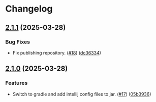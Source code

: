 # Changelog

## [2.1.1](https://github.com/qhrtech/checkstyle-rules/compare/checkstyle-rules-2.1.0...checkstyle-rules-2.1.1) (2025-03-28)

### Bug Fixes

* Fix publishing repository. ([#18](https://github.com/qhrtech/checkstyle-rules/issues/18)) ([dc36334](https://github.com/qhrtech/checkstyle-rules/commit/dc3633458e4b07f7af817f97e62d89a7c64b9c8f))

## [2.1.0](https://github.com/qhrtech/checkstyle-rules/compare/checkstyle-rules-2.0.5...checkstyle-rules-2.1.0) (2025-03-28)

### Features

* Switch to gradle and add intellij config files to jar. ([#17](https://github.com/qhrtech/checkstyle-rules/issues/17)) ([05b3936](https://github.com/qhrtech/checkstyle-rules/commit/05b3936b97444ce5e5e99ec0b23e7cad651dbfcf))

